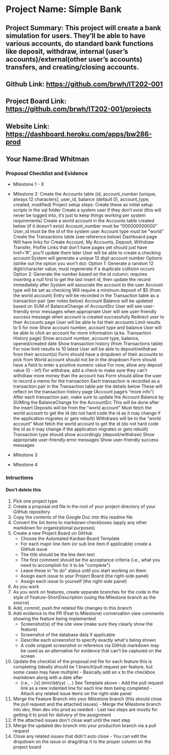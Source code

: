 # Project Name: Simple Bank
## Project Summary: This project will create a bank simulation for users. They’ll be able to have various accounts, do standard bank functions like deposit, withdraw, internal (user’s accounts)/external(other user’s accounts) transfers, and creating/closing accounts.

## Github Link: https://github.com/brwh/IT202-001
## Project Board Link: https://github.com/brwh/IT202-001/projects
## Website Link: https://dashboard.heroku.com/apps/bw286-prod
## Your Name:Brad Whitman

<!--
### Line item / Feature template (use this for each bullet point)
#### Don't delete this

- [ ] \(mm/dd/yyyy of completion) Feature Title (from the proposal bullet point, if it's a sub-point indent it properly)
  -  List of Evidence of Feature Completion
    - Status: Pending (Completed, Partially working, Incomplete, Pending)
    - Direct Link: (Direct link to the file or files in heroku prod for quick testing (even if it's a protected page))
    - Pull Requests
      - PR link #1 (repeat as necessary)
    - Screenshots
      - Screenshot #1 (paste the image so it uploads to github) (repeat as necessary)
        - Screenshot #1 description explaining what you're trying to show
### End Line item / Feature Template
--> 
### Proposal Checklist and Evidence

- Milestone 1 - X
- Milestone 2:
Create the Accounts table (id, account_number [unique, always 12 characters], user_id, balance (default 0), account_type, created, modified)
Project setup steps:
Create these as initial setup scripts in the sql folder
Create a system user if they don’t exist (this will never be logged into, it’s just to keep things working per system requirements)
Create a world account in the Accounts table created below (if it doesn’t exist)
Account_number must be “000000000000”
User_id must be the id of the system user
Account type must be “world”
Create the Transactions table (see reference below)
Dashboard page
Will have links for Create Account, My Accounts, Deposit, Withdraw Transfer, Profile
Links that don’t have pages yet should just have href=”#”, you’ll update them later
User will be able to create a checking account
System will generate a unique 12 digit account number
Options (strike out the option you won’t do):
Option 1: Generate a random 12 digit/character value; must regenerate if a duplicate collision occurs
Option 2: Generate the number based on the id column; requires inserting a null first to get the last insert id, then update the record immediately after
System will associate the account to the user
Account type will be set as checking
Will require a minimum deposit of $5 (from the world account)
Entry will be recorded in the Transaction table as a transaction pair (per notes below)
Account Balance will be updated based on SUM of BalanceChange of AccountSrc
User will see user-friendly error messages when appropriate
User will see user-friendly success message when account is created successfully
Redirect user to their Accounts page
User will be able to list their accounts
Limit results to 5 for now
Show account number, account type and balance
User will be able to click an account for more information (a.ka. Transaction History page)
Show account number, account type, balance, opened/created date
Show transaction history (from Transactions table)
For now limit results to 10 latest
User will be able to deposit/withdraw from their account(s)
Form should have a dropdown of their accounts to pick from
World account should not be in the dropdown
Form should have a field to enter a positive numeric value
For now, allow any deposit value (0 - inf)
For withdraw, add a check to make sure they can’t withdraw more money than the account has
Form should allow the user to record a memo for the transaction
Each transaction is recorded as a transaction pair in the Transaction table per the details below
These will reflect on the transaction history page (Account page’s “more info”)
After each transaction pair, make sure to update the Account Balance by SUMing the BalanceChange for the AccountSrc
This will be done after the insert
Deposits will be from the “world account”
Must fetch the world account to get the id (do not hard code the id as it may change if the application migrates or gets rebuilt)
Withdraws will be to the “world account”
Must fetch the world account to get the id (do not hard code the id as it may change if the application migrates or gets rebuilt)
Transaction type should show accordingly (deposit/withdraw)
Show appropriate user-friendly error messages
Show user-friendly success messages

- Milestone 3
- Milestone 4
### Intructions
#### Don't delete this
1. Pick one project type
2. Create a proposal.md file in the root of your project directory of your GitHub repository
3. Copy the contents of the Google Doc into this readme file
4. Convert the list items to markdown checkboxes (apply any other markdown for organizational purposes)
5. Create a new Project Board on GitHub
   - Choose the Automated Kanban Board Template
   - For each major line item (or sub line item if applicable) create a GitHub issue
   - The title should be the line item text
   - The first comment should be the acceptance criteria (i.e., what you need to accomplish for it to be "complete")
   - Leave these in "to do" status until you start working on them
   - Assign each issue to your Project Board (the right-side panel)
   - Assign each issue to yourself (the right-side panel)
6. As you work
  1. As you work on features, create separate branches for the code in the style of Feature-ShortDescription (using the Milestone branch as the source)
  2. Add, commit, push the related file changes to this branch
  3. Add evidence to the PR (Feat to Milestone) conversation view comments showing the feature being implemented
     - Screenshot(s) of the site view (make sure they clearly show the feature)
     - Screenshot of the database data if applicable
     - Describe each screenshot to specify exactly what's being shown
     - A code snippet screenshot or reference via GitHub markdown may be used as an alternative for evidence that can't be captured on the screen
  4. Update the checklist of the proposal.md file for each feature this is completing (ideally should be 1 branch/pull request per feature, but some cases may have multiple)
    - Basically add an x to the checkbox markdown along with a date after
      - (i.e.,   - [x] (mm/dd/yy) ....) See Template above
    - Add the pull request link as a new indented line for each line item being completed
    - Attach any related issue items on the right-side panel
  5. Merge the Feature Branch into your Milestone branch (this should close the pull request and the attached issues)
    - Merge the Milestone branch into dev, then dev into prod as needed
    - Last two steps are mostly for getting it to prod for delivery of the assignment 
  7. If the attached issues don't close wait until the next step
  8. Merge the updated dev branch into your production branch via a pull request
  9. Close any related issues that didn't auto close
    - You can edit the dropdown on the issue or drag/drop it to the proper column on the project board
